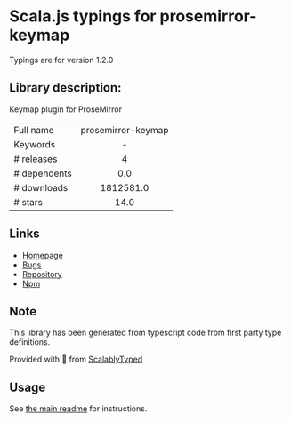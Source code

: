 
# Scala.js typings for prosemirror-keymap

Typings are for version 1.2.0

## Library description:
Keymap plugin for ProseMirror

|                    |                 |
| ------------------ | :-------------: |
| Full name          | prosemirror-keymap |
| Keywords           | - |
| # releases         | 4 |
| # dependents       | 0.0 |
| # downloads        | 1812581.0 |
| # stars            | 14.0 |

## Links
- [Homepage](https://github.com/prosemirror/prosemirror-keymap#readme)
- [Bugs](https://github.com/prosemirror/prosemirror-keymap/issues)
- [Repository](https://github.com/prosemirror/prosemirror-keymap)
- [Npm](https://www.npmjs.com/package/prosemirror-keymap)
    


## Note
This library has been generated from typescript code from first party type definitions.

Provided with :purple_heart: from [ScalablyTyped](https://github.com/oyvindberg/ScalablyTyped)

## Usage
See [the main readme](../../readme.md) for instructions.



